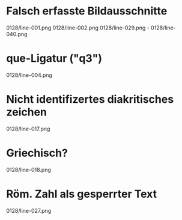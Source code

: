 # Falsch erfasste Bildausschnitte
0128/line-001.png
0128/line-002.png
0128/line-029.png - 0128/line-040.png
# que-Ligatur ("q3")
0128/line-004.png
# Nicht identifizertes diakritisches zeichen
0128/line-017.png
# Griechisch?
0128/line-018.png
# Röm. Zahl als gesperrter Text 
0128/line-027.png
